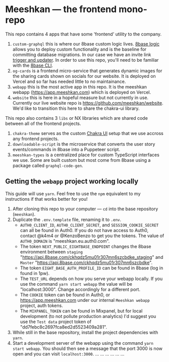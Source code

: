 # Meeshkan — the frontend mono-repo

This repo contains 4 apps that have some 'frontend' utility to the company.

1. `custom-graphql` this is where our 8base custom logic lives. [8base logic](https://docs.8base.com/docs/8base-console/platform-tools/functions/) allows you to deploy custom functionality and is the baseline for committing database migrations. In our case we have an invite link [trigger and updater](/Users/makennasmutz/Documents/GitHub/meeshkan/apps/custom-graphql/8base.yml). In order to use this repo, you'll need to be familiar with the [8base CLI](https://docs.8base.com/docs/development-tools/cli).
2. `og-cards` is a frontend micro-service that generates dynamic images for the sharing cards shown on socials for our website. It is deployed on Vercel and so far has needed little to no maintainance.
3. `webapp` this is the most active app in this repo. It is the meeshkan webapp (https://app.meeshkan.com) which is deployed on Vercel.
4. `website` this is here in a hopeful measure but not currently in use. Currently our live website repo is https://github.com/meeshkan/website. We'd like to transition this here to share the chakra-ui library.

This repo also contains 3 `libs` or NX libraries which are shared code between all of the frontend projects.

1. `chakra-theme` serves as the custom [Chakra UI](https://chakra-ui.com/) setup that we use accross any frontend projects.
2. `downloadable-script` is the microservice that converts the user story events/commands in 8base into a Puppeteer script.
3. `meeshkan-types` is a centralized place for custom TypeScript interfaces we use. Some are built custom but most come from 8base using a package called `graphql-code-gen`.

## Getting the `webapp` project working locally

This guide will use `yarn`. Feel free to use the `npm` equivalent to my instructions if that works better for you!

1. After cloning this repo to your computer — `cd` into the base repository (`meeshkan`).
2. Duplicate the `.env.template` file, renaming it to `.env`.
   - `AUTH0_CLIENT_ID`, `AUTH0_CLIENT_SECRET`, and `SESSION_COOKIE_SECRET` can all be found in Auth0. If you do not have access to Auth0, contact @k4m4 or @KenzoBenzo to get you the tokens. The value of `AUTH0_DOMAIN` is "meeshkan.eu.auth0.com".
   - The token `NEXT_PUBLIC_EIGHTBASE_ENDPOINT` changes the 8base environment between `staging` "https://api.8base.com/ckhqdz5mu01r307mn6szcbdke_staging" and `Master` "https://api.8base.com/ckhqdz5mu01r307mn6szcbdke".
   - The token `EIGHT_BASE_AUTH_PROFILE_ID` can be found in 8base (log in found in 1pw).
   - The `TEST_URL` depends on how you serve your webapp locally. If you use the command `yarn start webapp` the value will be "localhost:3000". Change accordingly for a different port.
   - The `COOKIE` token can be found in Auth0, or https://app.meeshkan.com under our internal `Meeshkan webapp` project, auth tokens.
   - The `MIXPANEL_TOKEN` can be found in Mixpanel, but for local development (to not pollute production analytics) I'd suggest you use the `Test data` project token of "dd7febc8c2697fca8ed2d5523409a281".
3. While still in the base repository, install the project dependencies with `yarn`.
4. Start a development server of the webapp using the command `yarn start webapp`. You should then see a message that the port 3000 is now open and you can visit `localhost:3000`.
...
...
...
...
...
...